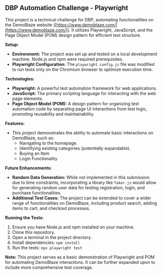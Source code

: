 ## DBP Automation Challenge - Playwright

This project is a technical challenge for DBP, automating functionalities on the DemoBlaze website ([https://www.demoblaze.com/](https://www.demoblaze.com/)). It utilizes Playwright, JavaScript, and the Page Object Model (POM) design pattern for efficient test structure.

**Setup:**

* **Environment:** The project was set up and tested on a local development machine. Node.js and npm were required prerequisites.
* **Playwright Configuration:** The `playwright.config.js` file was modified to run tests only on the Chromium browser to optimize execution time.

**Technologies:**

* **Playwright:** A powerful test automation framework for web applications.
* **JavaScript:** The primary scripting language for interacting with the web page elements.
* **Page Object Model (POM):** A design pattern for organizing test automation code by separating page UI interactions from test logic, promoting reusability and maintainability.

**Features:**

* This project demonstrates the ability to automate basic interactions on DemoBlaze, such as:
    * Navigating to the homepage.
    * Identifying existing categories (potentially expandable).
    * Buying an Item
    * Login Functionality

**Future Enhancements:**

* **Random Data Generation:** While not implemented in this submission due to time constraints, incorporating a library like `faker.js` would allow for generating random user data for testing registration, login, and purchase functionalities.
* **Additional Test Cases:** The project can be extended to cover a wider range of functionalities on DemoBlaze, including product search, adding items to cart, and checkout processes.

**Running the Tests:**

1. Ensure you have Node.js and npm installed on your machine.
2. Clone this repository.
3. Open a terminal in the project directory.
4. Install dependencies: `npm install`
5. Run the tests: `npx playwright test`

**Note:** This project serves as a basic demonstration of Playwright and POM for automating DemoBlaze interactions. It can be further expanded upon to include more comprehensive test coverage.
